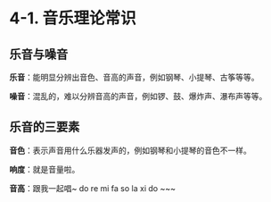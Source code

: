 # 4-1. 音乐理论常识

## 乐音与噪音

**乐音**：能明显分辨出音色、音高的声音，例如钢琴、小提琴、古筝等等。

**噪音**：混乱的，难以分辨音高的声音，例如锣、鼓、爆炸声、瀑布声等等。

## 乐音的三要素

**音色**：表示声音用什么乐器发声的，例如钢琴和小提琴的音色不一样。

**响度**：就是音量啦。

**音高**：跟我一起唱~ do re mi fa so la xi do ~~~
